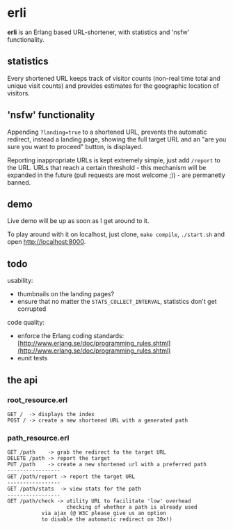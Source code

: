 # erli

**erli** is an Erlang based URL-shortener, with statistics and 'nsfw' functionality.

## statistics

Every shortened URL keeps track of visitor counts (non-real time total and unique visit counts) and provides estimates for the geographic location of visitors. 

## 'nsfw' functionality

Appending `?landing=true` to a shortened URL, prevents the automatic redirect, instead a landing page, showing the full target URL and an "are you sure you want to proceed" button, is displayed. 

Reporting inappropriate URLs is kept extremely simple, just add `/report` to the URL.  URLs that reach a certain threshold - this mechanism will be expanded in the future (pull requests are most welcome ;)) - are permanetly banned.

## demo

Live demo will be up as soon as I get around to it. 

To play around with it on localhost, just clone, `make compile`, `./start.sh` and open [http://localhost:8000](http://localhost:8000).

## todo

usability:

+ thumbnails on the landing pages?
+ ensure that no matter the `STATS_COLLECT_INTERVAL`, statistics don't get corrupted

code quality:

+ enforce the Erlang coding standards: [http://www.erlang.se/doc/programming_rules.shtml](http://www.erlang.se/doc/programming_rules.shtml)
+ eunit tests

## the api

### root_resource.erl

	GET /  -> displays the index
	POST / -> create a new shortened URL with a generated path

### path_resource.erl

	GET /path    -> grab the redirect to the target URL
	DELETE /path -> report the target
	PUT /path    -> create a new shortened url with a preferred path
	-----------------
	GET /path/report -> report the target URL
	-----------------
	GET /path/stats  -> view stats for the path
	-----------------
	GET /path/check -> utility URL to facilitate 'low' overhead 
	                   checking of whether a path is already used 
			   via ajax (@ W3C please give us an option 
			   to disable the automatic redirect on 30x!)
